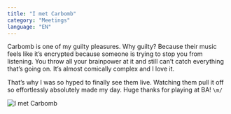```yaml
---
title: "I met Carbomb"
category: "Meetings"
language: "EN"
---
```


Carbomb is one of my guilty pleasures.
Why guilty? Because their music feels like it’s encrypted because someone is trying to stop you from listening.
You throw all your brainpower at it and still can’t catch everything that’s going on.
It’s almost comically complex and I love it.

That’s why I was so hyped to finally see them live.
Watching them pull it off so effortlessly absolutely made my day.
Huge thanks for playing at BA! `\m/`

![I met Carbomb](/assets/music-reports/2025-08-07-i-met-carbomb/i-met-carbomb.jpg)

